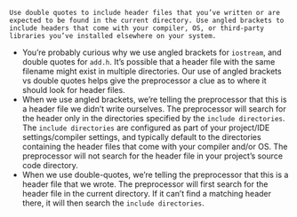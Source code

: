 ```ad-tip
Use double quotes to include header files that you’ve written or are expected to be found in the current directory. Use angled brackets to include headers that come with your compiler, OS, or third-party libraries you’ve installed elsewhere on your system.
```
- You’re probably curious why we use angled brackets for `iostream`, and double quotes for `add.h`. It’s possible that a header file with the same filename might exist in multiple directories. Our use of angled brackets vs double quotes helps give the preprocessor a clue as to where it should look for header files.
- When we use angled brackets, we’re telling the preprocessor that this is a header file we didn’t write ourselves. The preprocessor will search for the header only in the directories specified by the `include directories`. The `include directories` are configured as part of your project/IDE settings/compiler settings, and typically default to the directories containing the header files that come with your compiler and/or OS. The preprocessor will not search for the header file in your project’s source code directory.
- When we use double-quotes, we’re telling the preprocessor that this is a header file that we wrote. The preprocessor will first search for the header file in the current directory. If it can’t find a matching header there, it will then search the `include directories`.